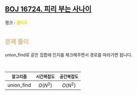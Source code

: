 # <span style="font-size:17pt; font-weight:bold">[BOJ 16724. 피리 부는 사나이](https://www.acmicpc.net/problem/16724)</span>
랭크 : <span style="color:gold">__골드3__</span>
<br>

# <span style="font-size:15pt;color:BurlyWood">문제 풀이</span>

union_find로 같은 집합에 인지를 체크해주면서 경로를 따라가면 됩니다.

<br>

|`알고리즘`|`시간복잡도`|`공간복잡도`|
|:---:|:---:|:---:|
| union_find | $O(N^2)$| $O(N^2)$ |

<br><br>
